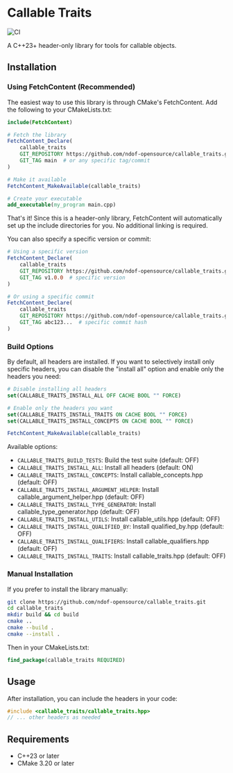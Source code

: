 # Callable Traits

![CI](https://github.com/ndof-opensource/callable_traits/actions/workflows/ci.yml/badge.svg)

A C++23+ header-only library for tools for callable objects.

## Installation

### Using FetchContent (Recommended)

The easiest way to use this library is through CMake's FetchContent. Add the following to your CMakeLists.txt:

```cmake
include(FetchContent)

# Fetch the library
FetchContent_Declare(
    callable_traits
    GIT_REPOSITORY https://github.com/ndof-opensource/callable_traits.git
    GIT_TAG main  # or any specific tag/commit
)

# Make it available
FetchContent_MakeAvailable(callable_traits)

# Create your executable
add_executable(my_program main.cpp)
```

That's it! Since this is a header-only library, FetchContent will automatically set up the include directories for you. No additional linking is required.

You can also specify a specific version or commit:

```cmake
# Using a specific version
FetchContent_Declare(
    callable_traits
    GIT_REPOSITORY https://github.com/ndof-opensource/callable_traits.git
    GIT_TAG v1.0.0  # specific version
)

# Or using a specific commit
FetchContent_Declare(
    callable_traits
    GIT_REPOSITORY https://github.com/ndof-opensource/callable_traits.git
    GIT_TAG abc123...  # specific commit hash
)
```

### Build Options

By default, all headers are installed. If you want to selectively install only specific headers, you can disable the "install all" option and enable only the headers you need:

```cmake
# Disable installing all headers
set(CALLABLE_TRAITS_INSTALL_ALL OFF CACHE BOOL "" FORCE)

# Enable only the headers you want
set(CALLABLE_TRAITS_INSTALL_TRAITS ON CACHE BOOL "" FORCE)
set(CALLABLE_TRAITS_INSTALL_CONCEPTS ON CACHE BOOL "" FORCE)

FetchContent_MakeAvailable(callable_traits)
```

Available options:
- `CALLABLE_TRAITS_BUILD_TESTS`: Build the test suite (default: OFF)
- `CALLABLE_TRAITS_INSTALL_ALL`: Install all headers (default: ON)
- `CALLABLE_TRAITS_INSTALL_CONCEPTS`: Install callable_concepts.hpp (default: OFF)
- `CALLABLE_TRAITS_INSTALL_ARGUMENT_HELPER`: Install callable_argument_helper.hpp (default: OFF)
- `CALLABLE_TRAITS_INSTALL_TYPE_GENERATOR`: Install callable_type_generator.hpp (default: OFF)
- `CALLABLE_TRAITS_INSTALL_UTILS`: Install callable_utils.hpp (default: OFF)
- `CALLABLE_TRAITS_INSTALL_QUALIFIED_BY`: Install qualified_by.hpp (default: OFF)
- `CALLABLE_TRAITS_INSTALL_QUALIFIERS`: Install callable_qualifiers.hpp (default: OFF)
- `CALLABLE_TRAITS_INSTALL_TRAITS`: Install callable_traits.hpp (default: OFF)

### Manual Installation

If you prefer to install the library manually:

```bash
git clone https://github.com/ndof-opensource/callable_traits.git
cd callable_traits
mkdir build && cd build
cmake ..
cmake --build .
cmake --install .
```

Then in your CMakeLists.txt:

```cmake
find_package(callable_traits REQUIRED)
```

## Usage

After installation, you can include the headers in your code:

```cpp
#include <callable_traits/callable_traits.hpp>
// ... other headers as needed
```

## Requirements

- C++23 or later
- CMake 3.20 or later
